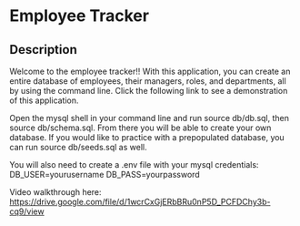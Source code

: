 # Employee Tracker

## Description
Welcome to the employee tracker!! With this application, you can create an entire database of employees, their managers, roles, and departments, all by using the command line. Click the following link to see a demonstration of this application.

Open the mysql shell in your command line and run source db/db.sql, then source db/schema.sql. 
From there you will be able to create your own database. If you would like to practice with a prepopulated database, you can run source db/seeds.sql as well.

You will also need to create a .env file with your mysql credentials:
DB_USER=yourusername
DB_PASS=yourpassword

Video walkthrough here: https://drive.google.com/file/d/1wcrCxGjERbBRu0nP5D_PCFDChy3b-cq9/view